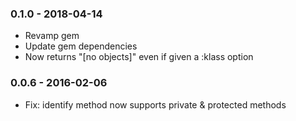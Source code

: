### 0.1.0 - 2018-04-14

* Revamp gem
* Update gem dependencies
* Now returns "[no objects]" even if given a :klass option


### 0.0.6 - 2016-02-06

* Fix: identify method now supports private & protected methods
